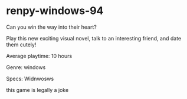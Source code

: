 # renpy-windows-94
Can you win the way into their heart?

Play this new exciting visual novel, talk to an interesting friend, and date them cutely!

Average playtime: 10 hours

Genre: windows

Specs: Widnwosws























this game is legally a joke
